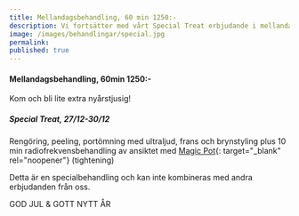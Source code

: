 ```yaml
---
title: Mellandagsbehandling, 60 min 1250:-
description: Vi fortsätter med vårt Special Treat erbjudande i mellandagarna!
image: /images/behandlingar/special.jpg
permalink:
published: true
---
```

#### Mellandagsbehandling, 60min 1250:-

Kom och bli lite extra nyårstjusig\!

#####  Special Treat, 27/12-30/12

Rengöring, peeling, portömning med ultraljud, frans och brynstyling plus 10 min radiofrekvensbehandling av ansiktet med [Magic Pot](/behandlingar/cliniccare-plus-1750/){: target="_blank" rel="noopener"} (tightening)

Detta är en specialbehandling och kan inte kombineras med andra erbjudanden från oss.

GOD JUL & GOTT NYTT ÅR